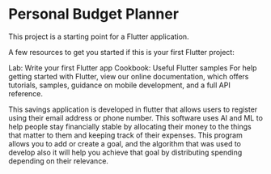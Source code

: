 # Personal Budget Planner 
This project is a starting point for a Flutter application.

A few resources to get you started if this is your first Flutter project:

Lab: Write your first Flutter app
Cookbook: Useful Flutter samples
For help getting started with Flutter, view our online documentation, which offers tutorials, samples, guidance on mobile development, and a full API reference.

This savings application is developed in flutter that allows users to register using their email address or phone number. This software uses AI and ML to help people stay financially stable by allocating their money to the things that matter to them and keeping track of their expenses. This program allows you to add or create a goal, and the algorithm that was used to develop also it will help you achieve that goal by distributing spending depending on their relevance.
